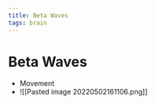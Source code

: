 ```yaml
---
title: Beta Waves
tags: brain
---
```


# Beta Waves
- Movement
- ![[Pasted image 20220502161106.png]]












